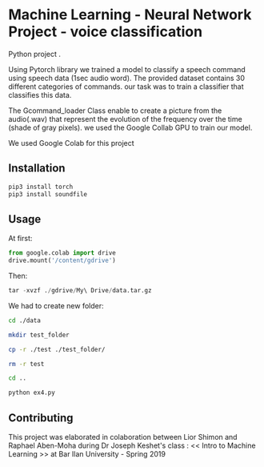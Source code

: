 # Machine Learning - Neural Network Project - voice classification

Python project . 

Using Pytorch library we trained a model to classify a speech command using speech data (1sec audio word). The provided dataset contains 30 different categories of commands. our task was to train a classifier that classifies this data.

The Gcommand_loader Class enable to create a picture from the audio(.wav) that represent the evolution of the frequency over the time (shade of gray pixels). we used the Google Collab GPU to train our model.

We used Google Colab for this project

## Installation

```bash
pip3 install torch
pip3 install soundfile
```

## Usage

At first:
```python
from google.colab import drive
drive.mount('/content/gdrive')
```
Then:
```python
tar -xvzf ./gdrive/My\ Drive/data.tar.gz
```

We had to create new folder:
```bash
cd ./data
```
```bash
mkdir test_folder
```
```bash
cp -r ./test ./test_folder/
```
```bash
rm -r test
```
```bash
cd ..
```
```bash
python ex4.py
```

## Contributing

This project was elaborated in colaboration between Lior Shimon and Raphael Aben-Moha during Dr Joseph Keshet's class : << Intro to Machine Learning >> at Bar Ilan University - Spring 2019
